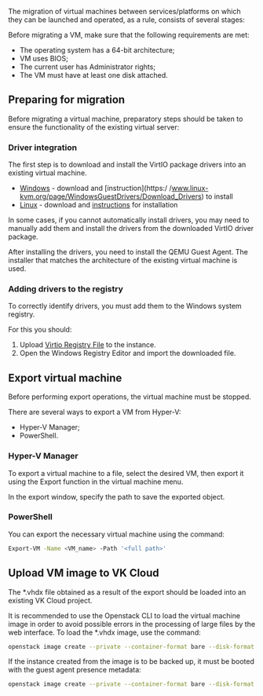 The migration of virtual machines between services/platforms on which they can be launched and operated, as a rule, consists of several stages:

<warn>

Before migrating a VM, make sure that the following requirements are met:

- The operating system has a 64-bit architecture;
- VM uses BIOS;
- The current user has Administrator rights;
- The VM must have at least one disk attached.

</warn>

## Preparing for migration

Before migrating a virtual machine, preparatory steps should be taken to ensure the functionality of the existing virtual server:

### Driver integration

The first step is to download and install the VirtIO package drivers into an existing virtual machine.

- [Windows](https://fedorapeople.org/groups/virt/virtio-win/direct-downloads/archive-virtio/virtio-win-0.1.171-1/) - download and [instruction](https:/ /www.linux-kvm.org/page/WindowsGuestDrivers/Download_Drivers) to install
- [Linux](https://www.linux-kvm.org/page/Virtio) - download and [instructions](https://www.linux-kvm.org/page/Virtio) for installation

In some cases, if you cannot automatically install drivers, you may need to manually add them and install the drivers from the downloaded VirtIO driver package.

After installing the drivers, you need to install the QEMU Guest Agent. The installer that matches the architecture of the existing virtual machine is used.

### Adding drivers to the registry

To correctly identify drivers, you must add them to the Windows system registry.

For this you should:

1. Upload [Virtio Registry File](http://migration.platform9.com.s3-us-west-1.amazonaws.com/virtio.reg) to the instance.
2. Open the Windows Registry Editor and import the downloaded file.

## Export virtual machine

<warn>

Before performing export operations, the virtual machine must be stopped.

</warn>

There are several ways to export a VM from Hyper-V:

- Hyper-V Manager;
- PowerShell.

### Hyper-V Manager

To export a virtual machine to a file, select the desired VM, then export it using the Export function in the virtual machine menu.

In the export window, specify the path to save the exported object.

### PowerShell

You can export the necessary virtual machine using the command:

```bash
Export-VM -Name <VM_name> -Path '<full path>'
```

## Upload VM image to VK Cloud

The \*.vhdx file obtained as a result of the export should be loaded into an existing VK Cloud project.

It is recommended to use the Openstack CLI to load the virtual machine image in order to avoid possible errors in the processing of large files by the web interface. To load the \*.vhdx image, use the command:

```bash
openstack image create --private --container-format bare --disk-format vhdx --property store=s3 --file <file.vhdx> <image_name>
```

If the instance created from the image is to be backed up, it must be booted with the guest agent presence metadata:

```bash
openstack image create --private --container-format bare --disk-format vhdx --file <file.vhdx> --property hw_qemu_guest_agent=yes --property store=s3 --property os_require_quiesce=yes <image_name>
```
